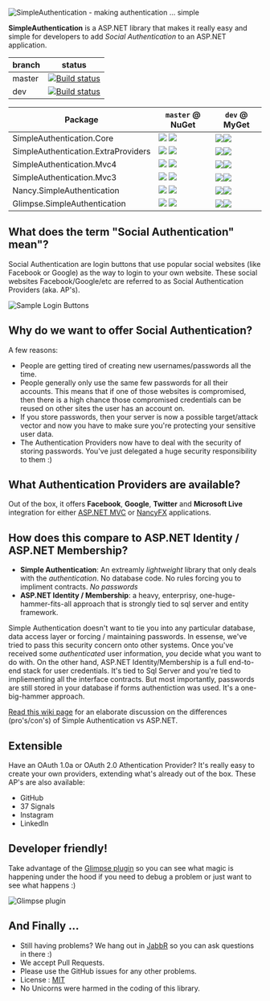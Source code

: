 ![SimpleAuthentication - making authentication ... simple](http://i.imgur.com/eEJBOiY.png)

**SimpleAuthentication** is a ASP.NET library that makes it really easy and simple for developers to add *Social Authentication* to an ASP.NET application.

branch | status
----- | -----
master | [![Build status](https://ci.appveyor.com/api/projects/status/ekgco74ae4cyu31g)](https://ci.appveyor.com/project/PureKrome/simpleauthentication-294)
dev | [![Build status](https://ci.appveyor.com/api/projects/status/vhba8xt4alg4jg6a)](https://ci.appveyor.com/project/PureKrome/simpleauthentication-g3cxx)

Package | `master` @ NuGet | `dev` @ MyGet
----- | ------ | ---
SimpleAuthentication.Core | [![](http://img.shields.io/nuget/v/SimpleAuthentication.Core.svg?style=flat-square)](https://www.nuget.org/packages/SimpleAuthentication.Core) ![](http://img.shields.io/nuget/dt/SimpleAuthentication.Core.svg?style=flat-square) | ![](http://img.shields.io/myget/SimpleAuthentication/vpre/SimpleAuthentication.Core.svg?style=flat-square)![](http://img.shields.io/myget/SimpleAuthentication/dt/SimpleAuthentication.Core.svg?style=flat-square)
SimpleAuthentication.ExtraProviders |  [![](http://img.shields.io/nuget/v/SimpleAuthentication.ExtraProviders.svg?style=flat-square)](https://www.nuget.org/packages/SimpleAuthentication.ExtraProviders) ![](http://img.shields.io/nuget/dt/SimpleAuthentication.ExtraProviders.svg?style=flat-square) | ![](http://img.shields.io/myget/SimpleAuthentication/vpre/SimpleAuthentication.ExtraProviders.svg?style=flat-square)![](http://img.shields.io/myget/SimpleAuthentication/dt/SimpleAuthentication.ExtraProviders.svg?style=flat-square)
SimpleAuthentication.Mvc4 | [![](http://img.shields.io/nuget/v/SimpleAuthentication.Mvc4.svg?style=flat-square)](https://www.nuget.org/packages/SimpleAuthentication.Mvc4) ![](http://img.shields.io/nuget/dt/SimpleAuthentication.Mvc4.svg?style=flat-square) | ![](http://img.shields.io/myget/SimpleAuthentication/vpre/SimpleAuthentication.Mvc4.svg?style=flat-square)![](http://img.shields.io/myget/SimpleAuthentication/dt/SimpleAuthentication.Mvc4.svg?style=flat-square)
SimpleAuthentication.Mvc3 | [![](http://img.shields.io/nuget/v/SimpleAuthentication.Mvc3.svg?style=flat-square)](https://www.nuget.org/packages/SimpleAuthentication.Mvc3) ![](http://img.shields.io/nuget/dt/SimpleAuthentication.Mvc3.svg?style=flat-square) | ![](http://img.shields.io/myget/SimpleAuthentication/vpre/SimpleAuthentication.Mvc3.svg?style=flat-square)![](http://img.shields.io/myget/SimpleAuthentication/dt/SimpleAuthentication.Mvc3.svg?style=flat-square)
Nancy.SimpleAuthentication | [![](http://img.shields.io/nuget/v/Nancy.SimpleAuthentication.svg?style=flat-square)](https://www.nuget.org/packages/Nancy.SimpleAuthentication) ![](http://img.shields.io/nuget/dt/Nancy.SimpleAuthentication.svg?style=flat-square) | ![](http://img.shields.io/myget/SimpleAuthentication/vpre/Nancy.SimpleAuthentication.svg?style=flat-square)![](http://img.shields.io/myget/SimpleAuthentication/dt/Nancy.SimpleAuthentication.svg?style=flat-square)
Glimpse.SimpleAuthentication | [![](http://img.shields.io/nuget/v/Glimpse.SimpleAuthentication.svg?style=flat-square)](https://www.nuget.org/packages/Glimpse.SimpleAuthentication) ![](http://img.shields.io/nuget/dt/Glimpse.SimpleAuthentication.svg?style=flat-square) | ![](http://img.shields.io/myget/SimpleAuthentication/vpre/Glimpse.SimpleAuthentication.svg?style=flat-square)![](http://img.shields.io/myget/SimpleAuthentication/dt/Glimpse.SimpleAuthentication.svg?style=flat-square)


## What does the term "Social Authentication" mean"?

Social Authentication are login buttons that use popular social websites (like Facebook or Google) as the way to login to your own website.
These social websites Facebook/Google/etc are referred to as Social Authentication Providers (aka. AP's).

![Sample Login Buttons](http://i.imgur.com/2X35uaQ.png)

## Why do we want to offer Social Authentication?

A few reasons:

  - People are getting tired of creating new usernames/passwords all the time.
  - People generally only use the same few passwords for all their accounts. This means that if one of those websites is compromised, then there is a high chance those compromised credentials can be reused on other sites the user has an account on.
  - If you store passwords, then your server is now a possible target/attack vector and now you have to make sure you're protecting your sensitive user data. 
  - The Authentication Providers now have to deal with the security of storing passwords. You've just delegated a huge security responsibility to them :)

## What Authentication Providers are available?

Out of the box, it offers **Facebook**, **Google**, **Twitter** and **Microsoft Live** integration for either [ASP.NET MVC](http://www.asp.net/mvc) or [NancyFX](http://nancyfx.org) applications. 

## How does this compare to ASP.NET Identity / ASP.NET Membership?

 - **Simple Authentication**: An extreamly *lightweight* library that only deals with the *authentication*. No database code. No rules forcing you to impliment contracts. *No passwords*
 - **ASP.NET Identity / Membership**: a heavy, enterprisy, one-huge-hammer-fits-all approach that is strongly tied to sql server and entity framework.

Simple Authentication doesn't want to tie you into any particular database, data access layer or forcing / maintaining passwords. In essense, we've tried to pass this security concern onto other systems. Once you've received some *authenticated* user information, *you* decide what you want to do with.
On the other hand, ASP.NET Identity/Membership is a full end-to-end stack for user credentials. It's tied to Sql Server and you're tied to impliementing all the interface contracts. But most importantly, passwords are still stored in your database if forms authentiction was used. It's a one-big-hammer approach.

[Read this wiki page](http://asd) for an elaborate discussion on the differences (pro's/con's) of Simple Authentication vs ASP.NET.

## Extensible

Have an OAuth 1.0a or OAuth 2.0 Athentication Provider? It's really easy to create your own providers, extending what's already out of the box.
These AP's are also available:

- GitHub
- 37 Signals
- Instagram
- LinkedIn

Developer friendly!
--
Take advantage of the [Glimpse plugin](http://getglimpse.com) so you can see what magic is happening under the hood if you need to debug a problem or just want to see what happens :)

![Glimpse plugin](http://i.imgur.com/ALO3rab.png)



And Finally ...
--
* Still having problems? We hang out in [JabbR](https://jabbr.net/#/rooms/SimpleAuthentication) so you can ask questions in there :)
* We accept Pull Requests.
* Please use the GitHub issues for any other problems.
* License : [MIT](http://www.tldrlegal.com/license/mit-license)
* No Unicorns were harmed in the coding of this library.
